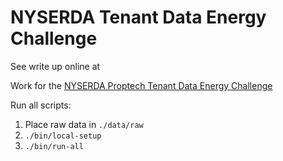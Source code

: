 # NYSERDA Tenant Data Energy Challenge

See write up online at 

Work for the [NYSERDA Proptech Tenant Data Energy Challenge](https://www.proptechchallenge.com/nyserda-tenant-energy-data)

Run all scripts:
1. Place raw data in `./data/raw`
2. `./bin/local-setup`
3. `./bin/run-all`

